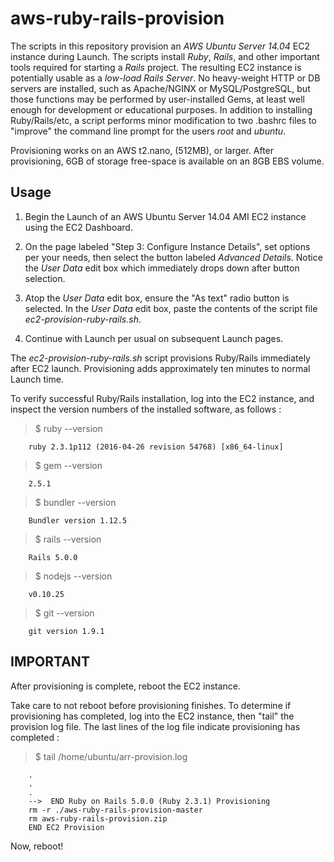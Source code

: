 # aws-ruby-rails-provision
The scripts in this repository provision an _AWS Ubuntu Server 14.04_ EC2 instance during Launch.  The scripts install _Ruby_, _Rails_, and other important tools required for starting a _Rails_ project.  The resulting EC2 instance is potentially usable as a _low-load Rails Server_.  No heavy-weight HTTP or DB servers are installed, such as Apache/NGINX or MySQL/PostgreSQL, but those functions may be performed by user-installed Gems, at least well enough for development or educational purposes.  In addition to installing Ruby/Rails/etc, a script performs minor modification to two .bashrc files to "improve" the command line prompt for the users _root_ and _ubuntu_.

Provisioning works on an AWS t2.nano, (512MB), or larger.  After provisioning, 6GB of storage free-space is available on an 8GB EBS volume.

## Usage
1. Begin the Launch of an AWS Ubuntu Server 14.04 AMI EC2 instance using the EC2 Dashboard.

2. On the page labeled "Step 3: Configure Instance Details", set options per your needs, then select the button labeled _Advanced Details_.  Notice the _User Data_ edit box which immediately drops down after button selection.

3. Atop the _User Data_ edit box, ensure the "As text" radio button is selected.  In the _User Data_ edit box, paste the contents of the script file _ec2-provision-ruby-rails.sh_.

4. Continue with Launch per usual on subsequent Launch pages.

The _ec2-provision-ruby-rails.sh_ script provisions Ruby/Rails immediately after EC2 launch.  Provisioning adds approximately ten minutes to normal Launch time.  

To verify successful Ruby/Rails installation, log into the EC2 instance, and inspect the version numbers of the installed software, as follows :

> $ ruby --version

        ruby 2.3.1p112 (2016-04-26 revision 54768) [x86_64-linux]
  
> $ gem --version

        2.5.1
      
> $ bundler --version

        Bundler version 1.12.5
      
> $ rails --version

        Rails 5.0.0
      
> $ nodejs --version

        v0.10.25

> $ git --version

        git version 1.9.1
      
## IMPORTANT
After provisioning is complete, reboot the EC2 instance.

Take care to not reboot before provisioning finishes.  To determine if provisioning has completed, log into the EC2 instance, then "tail" the provision log file.  The last lines of the log file indicate provisioning has completed :

> $ tail  /home/ubuntu/arr-provision.log

        .
        .
        .
        -->  END Ruby on Rails 5.0.0 (Ruby 2.3.1) Provisioning
        rm -r ./aws-ruby-rails-provision-master
        rm aws-ruby-rails-provision.zip
        END EC2 Provision

Now, reboot!

